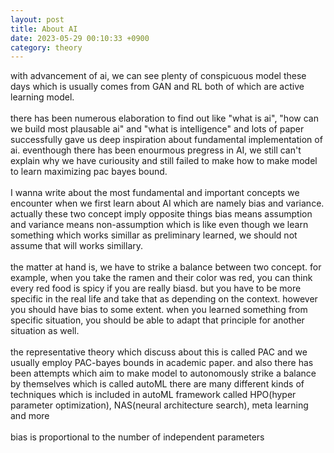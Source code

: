 ```yaml
---
layout: post
title: About AI
date: 2023-05-29 00:10:33 +0900
category: theory
---
```


with advancement of ai, we can see plenty of conspicuous model these days which is usually comes from GAN and RL both of which are active learning model.
<br/>
<br/>
there has been numerous elaboration to find out like "what is ai", "how can we build most plausable ai" and "what is intelligence" and lots of paper successfully gave us deep inspiration about fundamental implementation of ai. eventhough there has been enourmous pregress in AI, we still can't explain why we have curiousity and still failed to make how to make model to learn maximizing pac bayes bound.
<br/>
<br/>
I wanna write about the most fundamental and important concepts we encounter when we first learn about AI which are namely bias and variance.
actually these two concept imply opposite things bias means assumption and variance means non-assumption which is like even though we learn something which works simillar as preliminary learned, we should not assume that will works simillary.
<br/>
<br/>
the matter at hand is, we have to strike a balance between two concept. for example, when you take the ramen and their color was red, you can think every red food is spicy if you are really biasd. but you have to be more specific in the real life and take that as depending on the context. however you should have bias to some extent. when you learned something from specific situation, you should be able to adapt that principle for another situation as well.
<br/>
<br/>
the representative theory which discuss about this is called PAC and we usually employ PAC-bayes bounds in academic paper. and also there has been attempts which aim to make model to autonomously strike a balance by themselves which is called autoML
there are many different kinds of techniques which is included in autoML framework called HPO(hyper parameter optimization), NAS(neural architecture search), meta learning and more
<br/>
<br/>
bias is proportional to the number of independent parameters 
